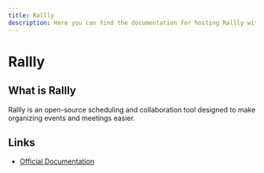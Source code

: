 ```yaml
---
title: Rallly
description: Here you can find the documentation for hosting Rallly with Coolify.
---
```


# Rallly

## What is Rallly

Rallly is an open-source scheduling and collaboration tool designed to make organizing events and meetings easier.

## Links

- [Official Documentation](https://support.rallly.co/self-hosting/introduction?utm_source=coolify.io)
